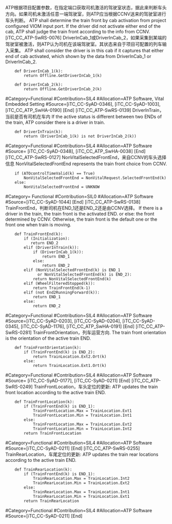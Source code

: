 ﻿
ATP根据项目配置参数，在指定端口获取司机激活的驾驶室状态，据此来判断车头方向。如果司机未激活任意一端驾驶室，则ATP应当根据CCNV送来的驾驶室进行车头判断。
ATP shall determine the train front by cab activation from project configured VIOM input port. If the driver did not activate either end of the cab, ATP shall judge the train front according to the info from CCNV.
[iTC_CC_ATP-SwRS-0076]
DriverInCab_1或DriverInCab_2，如果采集到某端的驾驶室被激活，则ATP认为司机在该端驾驶室。其状态来自于项目可配置的列车输入采集。
ATP shall consider the driver is in this cab if it captures that either end of cab activated, which shown by the data from DriverInCab_1 or DriverInCab_2.
```
	def DriverInCab_1(k):
	    return Offline.GetDriverInCab_1(k)
```
```
	def DriverInCab_2(k):
	    return Offline.GetDriverInCab_2(k)
```
\#Category=Functional
\#Contribution=SIL4
\#Allocation=ATP Software, Vital Embedded Setting
\#Source=[iTC_CC-SyAD-0346], [iTC_CC-SyAD-1003], [iTC_CC_ATP_SwHA-0190]
[End]
[iTC_CC_ATP-SwRS-0139]
DriverInTrain，当前是否有司机在车内
If the active status is different between two ENDs of the train, ATP consider there is a driver in train.
```
	def DriverInTrain(k):
	    return (DriverInCab_1(k) is not DriverInCab_2(k))
```
\#Category=Functional
\#Contribution=SIL4
\#Allocation=ATP Software
\#Source= [iTC_CC-SyAD-0348], [iTC_CC_ATP_SwHA-0038]
[End]
[iTC_CC_ATP-SwRS-0127]
NonVitalSelectedFrontEnd，来自CCNV的车头选择信息
NonVitalSelectedFrontEnd represents the train front choice from CCNV. 
```
	if (ATOcontrolTimeValid(k) == True)
	    NonVitalSelectedFrontEnd = NonVitalRequest.SelectedFrontEnd(k)
	else:
	    NonVitalSelectedFrontEnd = UNKNOW
```
\#Category= Functional
\#Contribution=SIL0
\#Allocation=ATP Software
\#Source=[iTC_CC-SyAD-1044]
[End]
[iTC_CC_ATP-SwRS-0138]
TrainFrontEnd，判断司机在END_1还是END_2还是由CCNV选择。
If there is a driver in the train, the train front is the activated END. or else: the front determined by CCNV.
 Otherwise, the train front is the default one or the front one when train is moving.
```
	def TrainFrontEnd(k):
	    if (Initialization):
	       return END_2
	    elif (DriverInTrain(k)):
	        if (DriverInCab_1(k)):
	            return END_1
	        else:
	            return END_2
	    elif (NonVitalSelectedFrontEnd(k) is END_1
	          or NonVitalSelectedFrontEnd(k) is END_2):
	        return NonVitalSelectedFrontEnd(k)
	    elif (WheelFilteredStopped(k)):
	        return TrainFrontEnd(k-1)
	    elif (not End2RunningForward(k)):
	        return END_1
	    else:
	        return END_2
```
\#Category=Functional
\#Contribution=SIL4
\#Allocation=ATP Software
\#Source=[iTC_CC-SyAD-0203], [iTC_CC-SyAD-0204], [iTC_CC-SyAD-0345], [iTC_CC-SyAD-1176], [iTC_CC_ATP_SwHA-0191]
[End]
[iTC_CC_ATP-SwRS-0281]
TrainFrontOrientation，列车运营方向.
The train front orientation is the orientation of the active train END.
```
	def TrainFrontOrientation(k):
	    if (TrainFrontEnd(k) is END_2):
	        return TrainLocation.Ext2.Ort(k)
	    else:
	        return TrainLocation.Ext1.Ort(k)
```
\#Category=Functional
\#Contribution=SIL4
\#Allocation=ATP Software
\#Source= [iTC_CC-SyAD-0177], [iTC_CC-SyAD-0211]
[End]
[iTC_CC_ATP-SwRS-0249]
TrainFrontLocation，车头定位的更新:
ATP updates the train front location according to the active train END.
```
	def TrainFrontLocation(k):
	    if (TrainFrontEnd(k) is END_1):
	        TrainFrontLocation.Max = TrainLocation.Ext1
	        TrainFrontLocation.Min = TrainLocation.Int1
	    else:
	        TrainFrontLocation.Max = TrainLocation.Ext2
	        TrainFrontLocation.Min = TrainLocation.Int2
	    return TrainFrontLocation
```
\#Category=Functional
\#Contribution=SIL4
\#Allocation=ATP Software
\#Source=[iTC_CC-SyAD-0211]
[End]
[iTC_CC_ATP-SwRS-0255]
TrainRearLocation，车尾定位的更新:
ATP updates the train rear locations according to the active train END.
```
	def TrainRearLocation(k):
	    if (TrainFrontEnd(k) is END_1):
	        TrainRearLocation.Max = TrainLocation.Int2
	        TrainRearLocation.Min = TrainLocation.Ext2
	    else:
	        TrainRearLocation.Max = TrainLocation.Int1
	        TrainRearLocation.Min = TrainLocation.Ext1
	    return TrainRearLocation
```
\#Category=Functional
\#Contribution=SIL4
\#Allocation=ATP Software
\#Source=[iTC_CC-SyAD-0211]
[End]
